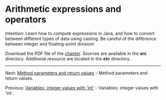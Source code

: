 # Arithmetic expressions and operators

Intention: Learn how to compute expressions in Java, and how to convert between different types of data using casting. 
Be careful of the difference between integer and floating-point division!

Download the PDF file of the [chapter](chapter_5.pdf). Sources are available in the <b>src</b> directory.
Additional resource are located in the <b>etc</b> directory.

<hr>

Next: [Method parameters and return values](chapter_6.md "Method parameters and return values") -
Method parameters and return values.

Previous: [Variables; integer values with 'int'](chapter_4.md "Variables; integer values with 'int'") -
Variables; integer values with 'int'.